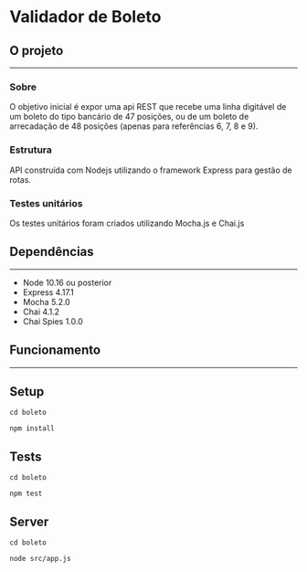 # Validador de Boleto

## O projeto
---

### Sobre


O objetivo inicial é expor uma api REST que recebe uma linha digitável de um boleto do tipo bancário de 47 posições, ou de um boleto de arrecadação de 48 posições (apenas para referências 6, 7, 8 e 9).



### Estrutura


API construída com Nodejs utilizando o framework Express para gestão de rotas.



### Testes unitários
Os testes unitários foram criados utilizando Mocha.js e Chai.js


## Dependências
---

- Node 10.16 ou posterior
- Express 4.17.1
- Mocha 5.2.0
- Chai 4.1.2
- Chai Spies 1.0.0

## Funcionamento
---

## Setup


```cd boleto```

```npm install```


## Tests

```cd boleto```

```npm test```

## Server

```cd boleto```

```node src/app.js```



